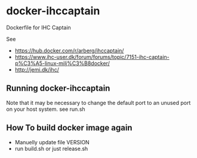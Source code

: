 # docker-ihccaptain
Dockerfile for IHC Captain

See 
* https://hub.docker.com/r/arberg/ihccaptain/
* https://www.ihc-user.dk/forum/forums/topic/7151-ihc-captain-p%C3%A5-linux-milj%C3%B8docker/
* http://jemi.dk/ihc/

## Running docker-ihccaptain

Note that it may be necessary to change the default port to an unused port on your host system. see run.sh

## How To build docker image again

* Manuelly update file VERSION
* run build.sh or just release.sh
 